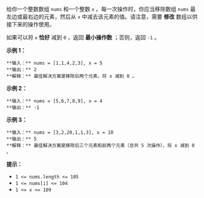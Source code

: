 给你一个整数数组 `nums` 和一个整数 `x` 。每一次操作时，你应当移除数组 `nums` 最左边或最右边的元素，然后从 `x`
中减去该元素的值。请注意，需要 **修改** 数组以供接下来的操作使用。

如果可以将 `x` **恰好** 减到 `0` ，返回 **最小操作数** ；否则，返回 `-1` 。

**示例 1：**

    
    
    **输入：** nums = [1,1,4,2,3], x = 5
    **输出：** 2
    **解释：** 最佳解决方案是移除后两个元素，将 x 减到 0 。
    

**示例 2：**

    
    
    **输入：** nums = [5,6,7,8,9], x = 4
    **输出：** -1
    

**示例 3：**

    
    
    **输入：** nums = [3,2,20,1,1,3], x = 10
    **输出：** 5
    **解释：** 最佳解决方案是移除后三个元素和前两个元素（总共 5 次操作），将 x 减到 0 。
    

**提示：**

  * `1 <= nums.length <= 105`
  * `1 <= nums[i] <= 104`
  * `1 <= x <= 109`


